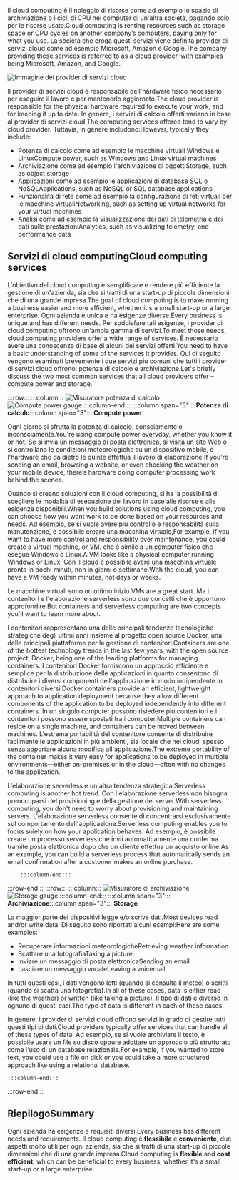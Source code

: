 <span data-ttu-id="4f5b4-101">Il cloud computing è il noleggio di risorse come ad esempio lo spazio di archiviazione o i cicli di CPU nei computer di un'altra società, pagando solo per le risorse usate.</span><span class="sxs-lookup"><span data-stu-id="4f5b4-101">Cloud computing is renting resources such as storage space or CPU cycles on another company’s computers, paying only for what you use.</span></span> <span data-ttu-id="4f5b4-102">La società che eroga questi servizi viene definita provider di servizi cloud come ad esempio Microsoft, Amazon e Google.</span><span class="sxs-lookup"><span data-stu-id="4f5b4-102">The company providing these services is referred to as a cloud provider, with examples being Microsoft, Amazon, and Google.</span></span>

![Immagine dei provider di servizi cloud](../media/2-cloud-providers.png)

<span data-ttu-id="4f5b4-104">Il provider di servizi cloud è responsabile dell'hardware fisico necessario per eseguire il lavoro e per mantenerlo aggiornato.</span><span class="sxs-lookup"><span data-stu-id="4f5b4-104">The cloud provider is responsible for the physical hardware required to execute your work, and for keeping it up to date.</span></span> <span data-ttu-id="4f5b4-105">In genere, i servizi di calcolo offerti variano in base al provider di servizi cloud.</span><span class="sxs-lookup"><span data-stu-id="4f5b4-105">The computing services offered tend to vary by cloud provider.</span></span> <span data-ttu-id="4f5b4-106">Tuttavia, in genere includono:</span><span class="sxs-lookup"><span data-stu-id="4f5b4-106">However, typically they include:</span></span>

- <span data-ttu-id="4f5b4-107">Potenza di calcolo come ad esempio le macchine virtuali Windows e Linux</span><span class="sxs-lookup"><span data-stu-id="4f5b4-107">Compute power, such as Windows and Linux virtual machines</span></span>
- <span data-ttu-id="4f5b4-108">Archiviazione come ad esempio l'archiviazione di oggetti</span><span class="sxs-lookup"><span data-stu-id="4f5b4-108">Storage, such as object storage</span></span>
- <span data-ttu-id="4f5b4-109">Applicazioni come ad esempio le applicazioni di database SQL o NoSQL</span><span class="sxs-lookup"><span data-stu-id="4f5b4-109">Applications, such as NoSQL or SQL database applications</span></span>
- <span data-ttu-id="4f5b4-110">Funzionalità di rete come ad esempio la configurazione di reti virtuali per le macchine virtuali</span><span class="sxs-lookup"><span data-stu-id="4f5b4-110">Networking, such as setting up virtual networks for your virtual machines</span></span>
- <span data-ttu-id="4f5b4-111">Analisi come ad esempio la visualizzazione dei dati di telemetria e dei dati sulle prestazioni</span><span class="sxs-lookup"><span data-stu-id="4f5b4-111">Analytics, such as visualizing telemetry, and performance data</span></span>

## <a name="cloud-computing-services"></a><span data-ttu-id="4f5b4-112">Servizi di cloud computing</span><span class="sxs-lookup"><span data-stu-id="4f5b4-112">Cloud computing services</span></span>

<span data-ttu-id="4f5b4-113">L'obiettivo del cloud computing è semplificare e rendere più efficiente la gestione di un'azienda, sia che si tratti di una start-up di piccole dimensioni che di una grande impresa.</span><span class="sxs-lookup"><span data-stu-id="4f5b4-113">The goal of cloud computing is to make running a business easier and more efficient, whether it's a small start-up or a large enterprise.</span></span> <span data-ttu-id="4f5b4-114">Ogni azienda è unica e ha esigenze diverse.</span><span class="sxs-lookup"><span data-stu-id="4f5b4-114">Every business is unique and has different needs.</span></span> <span data-ttu-id="4f5b4-115">Per soddisfare tali esigenze, i provider di cloud computing offrono un'ampia gamma di servizi.</span><span class="sxs-lookup"><span data-stu-id="4f5b4-115">To meet those needs, cloud computing providers offer a wide range of services.</span></span>
<span data-ttu-id="4f5b4-116">È necessario avere una conoscenza di base di alcuni dei servizi offerti.</span><span class="sxs-lookup"><span data-stu-id="4f5b4-116">You need to have a basic understanding of some of the services it provides.</span></span> <span data-ttu-id="4f5b4-117">Qui di seguito vengono esaminati brevemente i due servizi più comuni che tutti i provider di servizi cloud offrono: potenza di calcolo e archiviazione.</span><span class="sxs-lookup"><span data-stu-id="4f5b4-117">Let's briefly discuss the two most common services that all cloud providers offer &ndash; compute power and storage.</span></span>

:::row:::
    :::column:::
        <span data-ttu-id="4f5b4-118">![Misuratore potenza di calcolo](../media/2-compute-power.png)</span><span class="sxs-lookup"><span data-stu-id="4f5b4-118">![Compute power gauge](../media/2-compute-power.png)</span></span>
    :::column-end:::
    <span data-ttu-id="4f5b4-119">:::column span="3"::: **Potenza di calcolo**</span><span class="sxs-lookup"><span data-stu-id="4f5b4-119">:::column span="3"::: **Compute power**</span></span>

<span data-ttu-id="4f5b4-120">Ogni giorno si sfrutta la potenza di calcolo, consciamente o inconsciamente.</span><span class="sxs-lookup"><span data-stu-id="4f5b4-120">You're using compute power everyday, whether you know it or not.</span></span> <span data-ttu-id="4f5b4-121">Se si invia un messaggio di posta elettronica, si visita un sito Web o si controllano le condizioni meteorologiche su un dispositivo mobile, è l'hardware che da dietro le quinte effettua il lavoro di elaborazione.</span><span class="sxs-lookup"><span data-stu-id="4f5b4-121">If you're sending an email, browsing a website, or even checking the weather on your mobile device, there’s hardware doing computer processing work behind the scenes.</span></span>

<span data-ttu-id="4f5b4-122">Quando si creano soluzioni con il cloud computing, si ha la possibilità di scegliere le modalità di esecuzione del lavoro in base alle risorse e alle esigenze disponibili.</span><span class="sxs-lookup"><span data-stu-id="4f5b4-122">When you build solutions using cloud computing, you can choose how you want work to be done based on your resources and needs.</span></span> <span data-ttu-id="4f5b4-123">Ad esempio, se si vuole avere più controllo e responsabilità sulla manutenzione, è possibile creare una macchina virtuale,</span><span class="sxs-lookup"><span data-stu-id="4f5b4-123">For example, if you want to have more control and responsibility over maintenance, you could create a virtual machine, or VM.</span></span> <span data-ttu-id="4f5b4-124">che è simile a un computer fisico che esegue Windows o Linux.</span><span class="sxs-lookup"><span data-stu-id="4f5b4-124">A VM looks like a physical computer running Windows or Linux.</span></span> <span data-ttu-id="4f5b4-125">Con il cloud è possibile avere una macchina virtuale pronta in pochi minuti, non in giorni o settimane.</span><span class="sxs-lookup"><span data-stu-id="4f5b4-125">With the cloud, you can have a VM ready within minutes, not days or weeks.</span></span>

<span data-ttu-id="4f5b4-126">Le macchine virtuali sono un ottimo inizio.</span><span class="sxs-lookup"><span data-stu-id="4f5b4-126">VMs are a great start.</span></span> <span data-ttu-id="4f5b4-127">Ma i contenitori e l'elaborazione serverless sono due concetti che è opportuno approfondire.</span><span class="sxs-lookup"><span data-stu-id="4f5b4-127">But containers and serverless computing are two concepts you'll want to learn more about.</span></span>

<span data-ttu-id="4f5b4-128">I contenitori rappresentano una delle principali tendenze tecnologiche strategiche degli ultimi anni insieme al progetto open source Docker, una delle principali piattaforme per la gestione di contenitori.</span><span class="sxs-lookup"><span data-stu-id="4f5b4-128">Containers are one of the hottest technology trends in the last few years, with the open source project, Docker, being one of the leading platforms for managing containers.</span></span> <span data-ttu-id="4f5b4-129">I contenitori Docker forniscono un approccio efficiente e semplice per la distribuzione delle applicazioni in quanto consentono di distribuire i diversi componenti dell'applicazione in modo indipendente in contenitori diversi.</span><span class="sxs-lookup"><span data-stu-id="4f5b4-129">Docker containers provide an efficient, lightweight approach to application deployment because they allow different components of the application to be deployed independently into different containers.</span></span> <span data-ttu-id="4f5b4-130">In un singolo computer possono risiedere più contenitori e i contenitori possono essere spostati tra i computer.</span><span class="sxs-lookup"><span data-stu-id="4f5b4-130">Multiple containers can reside on a single machine, and containers can be moved between machines.</span></span> <span data-ttu-id="4f5b4-131">L'estrema portabilità del contenitore consente di distribuire facilmente le applicazioni in più ambienti, sia locale che nel cloud, spesso senza apportare alcuna modifica all'applicazione.</span><span class="sxs-lookup"><span data-stu-id="4f5b4-131">The extreme portability of the container makes it very easy for applications to be deployed in multiple environments—either on-premises or in the cloud—often with no changes to the application.</span></span>

<span data-ttu-id="4f5b4-132">L'elaborazione serverless è un'altra tendenza strategica.</span><span class="sxs-lookup"><span data-stu-id="4f5b4-132">Serverless computing is another hot trend.</span></span> <span data-ttu-id="4f5b4-133">Con l'elaborazione serverless non bisogna preoccuparsi del provisioning e della gestione dei server.</span><span class="sxs-lookup"><span data-stu-id="4f5b4-133">With serverless computing, you don't need to worry about provisioning and maintaining servers.</span></span> <span data-ttu-id="4f5b4-134">L'elaborazione serverless consente di concentrarsi esclusivamente sul comportamento dell'applicazione.</span><span class="sxs-lookup"><span data-stu-id="4f5b4-134">Serverless computing enables you to focus solely on how your application behaves.</span></span> <span data-ttu-id="4f5b4-135">Ad esempio, è possibile creare un processo serverless che invii automaticamente una conferma tramite posta elettronica dopo che un cliente effettua un acquisto online.</span><span class="sxs-lookup"><span data-stu-id="4f5b4-135">As an example, you can build a serverless process that automatically sends an email confirmation after a customer makes an online purchase.</span></span>

        :::column-end:::
:::row-end:::
 :::row:::
    :::column:::
        <span data-ttu-id="4f5b4-136">![Misuratore di archiviazione](../media/2-storage.png)</span><span class="sxs-lookup"><span data-stu-id="4f5b4-136">![Storage gauge](../media/2-storage.png)</span></span>
    :::column-end:::
    <span data-ttu-id="4f5b4-137">:::column span="3"::: **Archiviazione**</span><span class="sxs-lookup"><span data-stu-id="4f5b4-137">:::column span="3"::: **Storage**</span></span>

<span data-ttu-id="4f5b4-138">La maggior parte dei dispositivi legge e/o scrive dati.</span><span class="sxs-lookup"><span data-stu-id="4f5b4-138">Most devices read and/or write data.</span></span> <span data-ttu-id="4f5b4-139">Di seguito sono riportati alcuni esempi:</span><span class="sxs-lookup"><span data-stu-id="4f5b4-139">Here are some examples:</span></span>

- <span data-ttu-id="4f5b4-140">Recuperare informazioni meteorologiche</span><span class="sxs-lookup"><span data-stu-id="4f5b4-140">Retrieving weather information</span></span>
- <span data-ttu-id="4f5b4-141">Scattare una fotografia</span><span class="sxs-lookup"><span data-stu-id="4f5b4-141">Taking a picture</span></span>
- <span data-ttu-id="4f5b4-142">Inviare un messaggio di posta elettronica</span><span class="sxs-lookup"><span data-stu-id="4f5b4-142">Sending an email</span></span>
- <span data-ttu-id="4f5b4-143">Lasciare un messaggio vocale</span><span class="sxs-lookup"><span data-stu-id="4f5b4-143">Leaving a voicemail</span></span>

<span data-ttu-id="4f5b4-144">In tutti questi casi, i dati vengono letti (quando si consulta il meteo) o scritti (quando si scatta una fotografia).</span><span class="sxs-lookup"><span data-stu-id="4f5b4-144">In all of these cases, data is either read (like the weather) or written (like taking a picture).</span></span> <span data-ttu-id="4f5b4-145">Il tipo di dati è diverso in ognuno di questi casi.</span><span class="sxs-lookup"><span data-stu-id="4f5b4-145">The type of data is different in each of these cases.</span></span>

<span data-ttu-id="4f5b4-146">In genere, i provider di servizi cloud offrono servizi in grado di gestire tutti questi tipi di dati.</span><span class="sxs-lookup"><span data-stu-id="4f5b4-146">Cloud providers typically offer services that can handle all of these types of data.</span></span> <span data-ttu-id="4f5b4-147">Ad esempio, se si vuole archiviare il testo, è possibile usare un file su disco oppure adottare un approccio più strutturato come l'uso di un database relazionale.</span><span class="sxs-lookup"><span data-stu-id="4f5b4-147">For example, if you wanted to store text, you could use a file on disk or you could take a more structured approach like using a relational database.</span></span>

    :::column-end:::
:::row-end:::

## <a name="summary"></a><span data-ttu-id="4f5b4-148">Riepilogo</span><span class="sxs-lookup"><span data-stu-id="4f5b4-148">Summary</span></span>

<span data-ttu-id="4f5b4-149">Ogni azienda ha esigenze e requisiti diversi.</span><span class="sxs-lookup"><span data-stu-id="4f5b4-149">Every business has different needs and requirements.</span></span> <span data-ttu-id="4f5b4-150">Il cloud computing è **flessibile** e **conveniente**, due aspetti molto utili per ogni azienda, sia che si tratti di una start-up di piccole dimensioni che di una grande impresa.</span><span class="sxs-lookup"><span data-stu-id="4f5b4-150">Cloud computing is **flexible** and **cost efficient**, which can be beneficial to every business, whether it's a small start-up or a large enterprise.</span></span>